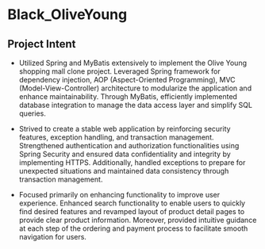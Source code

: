# Black_OliveYoung

## Project Intent
- Utilized Spring and MyBatis extensively to implement the Olive Young shopping mall clone project. Leveraged Spring framework for dependency injection, AOP (Aspect-Oriented Programming), MVC (Model-View-Controller) architecture to modularize the application and enhance maintainability. Through MyBatis, efficiently implemented database integration to manage the data access layer and simplify SQL queries.

- Strived to create a stable web application by reinforcing security features, exception handling, and transaction management. Strengthened authentication and authorization functionalities using Spring Security and ensured data confidentiality and integrity by implementing HTTPS. Additionally, handled exceptions to prepare for unexpected situations and maintained data consistency through transaction management.

- Focused primarily on enhancing functionality to improve user experience. Enhanced search functionality to enable users to quickly find desired features and revamped layout of product detail pages to provide clear product information. Moreover, provided intuitive guidance at each step of the ordering and payment process to facilitate smooth navigation for users.


